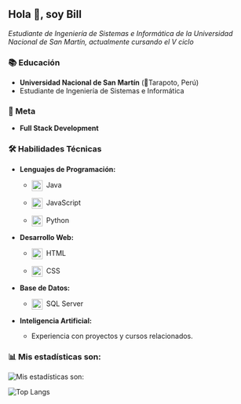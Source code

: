 ## Hola 👋, soy Bill

*Estudiante de Ingeniería de Sistemas e Informática de la Universidad Nacional de San Martín, actualmente cursando el V ciclo*

###  📚  Educación

- **Universidad Nacional de San Martín** (📍Tarapoto, Perú)
- Estudiante de Ingeniería de Sistemas e Informática

###  💼 Meta

- **Full Stack Development**

###  🛠️ Habilidades Técnicas

- **Lenguajes de Programación:**

    - <p><img src="https://raw.githubusercontent.com/jmnote/z-icons/master/svg/java.svg" alt="Java" width="22px" style="vertical-align:middle;">&nbsp;&nbsp;Java
    </p>

    - <p><img src="https://raw.githubusercontent.com/jmnote/z-icons/master/svg/javascript.svg" alt="JavaScript" width="22px" style="vertical-align:middle;">&nbsp;&nbsp;JavaScript
    </p>

    - <p><img src="https://raw.githubusercontent.com/jmnote/z-icons/master/svg/python.svg" alt="Python" width="22px" style="vertical-align:middle;">&nbsp;&nbsp;Python
    </p>

- **Desarrollo Web:**

    - <p><img src="https://raw.githubusercontent.com/get-icon/geticon/fc0f660daee147afb4a56c64e12bde6486b73e39/icons/html-5.svg" alt="HTML" width="22px" style="vertical-align:middle;">&nbsp;&nbsp;HTML
    </p>

    - <p><img src="https://raw.githubusercontent.com/get-icon/geticon/fc0f660daee147afb4a56c64e12bde6486b73e39/icons/css-3.svg" alt="CSS" width="22px" style="vertical-align:middle;">&nbsp;&nbsp;CSS
    </p>

- **Base de Datos:**

    - <p><img src="https://www.svgrepo.com/show/473725/microsoftsqlserver.svg" alt="SQL Server" width="22px" style="vertical-align:middle;">&nbsp;&nbsp;SQL Server
    </p>

- **Inteligencia Artificial:**
    
    - Experiencia con proyectos y cursos relacionados.



### 📊 Mis estadísticas son:

![Mis estadísticas son:](https://github-readme-stats.vercel.app/api?username=DevCodeDark&show_icons=true&theme=tokyonight)

![Top Langs](https://github-readme-stats.vercel.app/api/top-langs/?username=DevCodeDark&show_icons=true&theme=tokyonight)